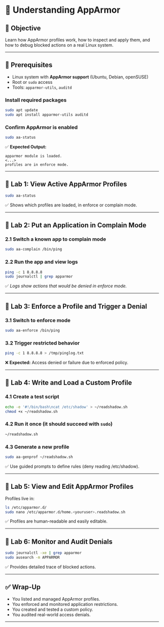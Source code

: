 # 🧪 Understanding AppArmor

## 🎯 Objective
Learn how AppArmor profiles work, how to inspect and apply them, and how to debug blocked actions on a real Linux system.

---

## 🧰 Prerequisites

- Linux system with **AppArmor support** (Ubuntu, Debian, openSUSE)
- Root or `sudo` access
- Tools: `apparmor-utils`, `auditd`

### Install required packages

```bash
sudo apt update
sudo apt install apparmor-utils auditd
```

### Confirm AppArmor is enabled

```bash
sudo aa-status
```

✅ **Expected Output:**
```
apparmor module is loaded.
<...>
profiles are in enforce mode.
```

---

## 🔹 Lab 1: View Active AppArmor Profiles

```bash
sudo aa-status
```

✅ Shows which profiles are loaded, in enforce or complain mode.

---

## 🔹 Lab 2: Put an Application in Complain Mode

### 2.1 Switch a known app to complain mode

```bash
sudo aa-complain /bin/ping
```

### 2.2 Run the app and view logs

```bash
ping -c 1 8.8.8.8
sudo journalctl | grep apparmor
```

✅ *Logs show actions that would be denied in enforce mode.*

---

## 🔹 Lab 3: Enforce a Profile and Trigger a Denial

### 3.1 Switch to enforce mode

```bash
sudo aa-enforce /bin/ping
```

### 3.2 Trigger restricted behavior

```bash
ping -c 1 8.8.8.8 > /tmp/pinglog.txt
```

❌ **Expected:** Access denied or failure due to enforced policy.

---

## 🔹 Lab 4: Write and Load a Custom Profile

### 4.1 Create a test script

```bash
echo -e '#!/bin/bash\ncat /etc/shadow' > ~/readshadow.sh
chmod +x ~/readshadow.sh
```

### 4.2 Run it once (it should succeed with `sudo`)

```bash
~/readshadow.sh
```

### 4.3 Generate a new profile

```bash
sudo aa-genprof ~/readshadow.sh
```

✅ Use guided prompts to define rules (deny reading /etc/shadow).

---

## 🔹 Lab 5: View and Edit AppArmor Profiles

Profiles live in:

```bash
ls /etc/apparmor.d/
sudo nano /etc/apparmor.d/home.<youruser>.readshadow.sh
```

✅ Profiles are human-readable and easily editable.

---

## 🔹 Lab 6: Monitor and Audit Denials

```bash
sudo journalctl -xe | grep apparmor
sudo ausearch -m APPARMOR
```

✅ Provides detailed trace of blocked actions.

---

## ✅ Wrap-Up

- You listed and managed AppArmor profiles.
- You enforced and monitored application restrictions.
- You created and tested a custom policy.
- You audited real-world access denials.

---
